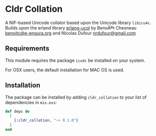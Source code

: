 # Cldr Collation

A NIF-based Unicode collator based upon the Unicode library `libicu4c`. Builds upon the
erland library [erlang-ucol](https://github.com/barrel-db/erlang-ucol) by BenoÃ®t Chesneau <benoitc@e-engura.org>
and Nicolas Dufour <nrdufour@gmail.com>

## Requirements

This module requires the package `icu4c` be installed on your system.

For OSX users, the default installation for MAC OS is used.

## Installation

The package can be installed by adding `cldr_collation` to your list of dependencies in `mix.exs`:

```elixir
def deps do
  [
    {:cldr_collation, "~> 0.1.0"}
  ]
end
```


